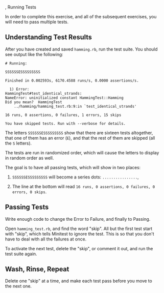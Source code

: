 , Running Tests

In order to complete this exercise, and all of the subsequent exercises, you
will need to pass multiple tests.

## Understanding Test Results

After you have created and saved `hamming.rb`, run the test suite. You should
see output like the following:

    # Running:

    SSSSSSESSSSSSSSS

    Finished in 0.002593s, 6170.4588 runs/s, 0.0000 assertions/s.

      1) Error:
    HammingTest#test_identical_strands:
    NameError: uninitialized constant HammingTest::Hamming
    Did you mean?  HammingTest
        ../hamming/hamming_test.rb:9:in `test_identical_strands'

    16 runs, 0 assertions, 0 failures, 1 errors, 15 skips

    You have skipped tests. Run with --verbose for details.


The letters `SSSSSSESSSSSSSSS` show that there are sixteen tests altogether,
that one of them has an error (`E`), and that the rest of them are skipped (all
the `S` letters).

The tests are run in randomized order, which will cause the letters to display
in random order as well.

The goal is to have all passing tests, which will show in two places:

1. `SSSSSSESSSSSSSSS` will become a series dots: `................`, 

2. The line at the bottom will read `16 runs, 0 assertions, 0 failures, 0
   errors, 0 skips`.

## Passing Tests

Write enough code to change the Error to Failure, and finally to Passing.

Open `hamming_test.rb`, and find the word "skip". All but the first test start
with "skip", which tells Minitest to ignore the test. This is so that you don't
have to deal with all the failures at once.

To activate the next test, delete the "skip", or comment it out, and run the
test suite again.

## Wash, Rinse, Repeat

Delete one "skip" at a time, and make each test pass before you move to the
next one.
